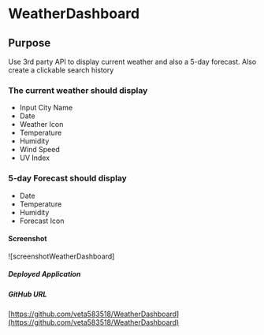 # WeatherDashboard
## Purpose
Use 3rd party API to display current weather and also a 5-day forecast. Also create a clickable search history

### The current weather should display
* Input City Name
* Date
* Weather Icon
* Temperature
* Humidity
* Wind Speed
* UV Index

### 5-day Forecast should display
* Date
* Temperature
* Humidity
* Forecast Icon

#### Screenshot 
![screenshotWeatherDashboard]

##### Deployed Application

##### GitHub URL
[https://github.com/veta583518/WeatherDashboard](https://github.com/veta583518/WeatherDashboard)
